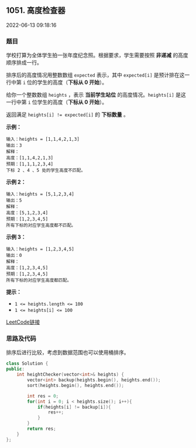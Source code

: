 ## 1051. 高度检查器

2022-06-13 09:18:16

### 题目

学校打算为全体学生拍一张年度纪念照。根据要求，学生需要按照 **非递减** 的高度顺序排成一行。

排序后的高度情况用整数数组 ``expected`` 表示，其中 ``expected[i]`` 是预计排在这一行中第 ``i`` 位的学生的高度（**下标从 0 开始**）。   

给你一个整数数组 ``heights`` ，表示 **当前学生站位** 的高度情况。``heights[i]`` 是这一行中第 ``i`` 位学生的高度（**下标从 0 开始**）。

返回满足 ``heights[i] != expected[i]`` 的 **下标数量** 。



**示例：**

```
输入：heights = [1,1,4,2,1,3]
输出：3
解释：
高度：[1,1,4,2,1,3]
预期：[1,1,1,2,3,4]
下标 2 、4 、5 处的学生高度不匹配。
```

**示例 2：**

```
输入：heights = [5,1,2,3,4]
输出：5
解释：
高度：[5,1,2,3,4]
预期：[1,2,3,4,5]
所有下标的对应学生高度都不匹配。
```

**示例 3：**

```
输入：heights = [1,2,3,4,5]
输出：0
解释：
高度：[1,2,3,4,5]
预期：[1,2,3,4,5]
所有下标的对应学生高度都匹配。
```



**提示：**


- ``1 <= heights.length <= 100``
- ``1 <= heights[i] <= 100``



[LeetCode链接](https://leetcode-cn.com/problems/height-checker/)

### 思路及代码

排序后进行比较，考虑到数据范围也可以使用桶排序。

```cpp
class Solution {
public:
    int heightChecker(vector<int>& heights) {
        vector<int> backup(heights.begin(), heights.end());
        sort(heights.begin(), heights.end());

        int res = 0;
        for(int i = 0; i < heights.size(); i++){
            if(heights[i] != backup[i]){
                res++;
            }
        }
        return res;
    }
};
```